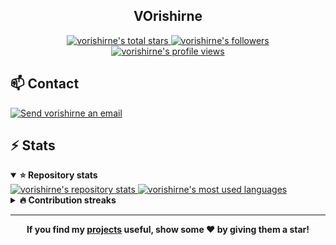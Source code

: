 <!-- Header -->
<h2 align="center">VOrishirne</h2>

<div align="center">
  <a href="#vorishirne">
    <img alt="vorishirne's total stars" src="https://img.shields.io/github/stars/vorishirne?label=TOTAL+STARS&style=flat-square" />
  </a>
  <a href="https://github.com/vorishirne?tab=followers">
    <img alt="vorishirne's followers" src="https://img.shields.io/github/followers/vorishirne?label=FOLLOWERS&style=flat-square" />
  </a>
  <a href="#vorishirne">
    <img alt="vorishirne's profile views" src="https://komarev.com/ghpvc/?username=vorishirne&label=PROFILE+VIEWS&logo=github&style=flat-square" />
  </a>
</div>

<!-- Contact -->
<h2>📫 Contact</h2>

<a href="mailto:vorishirne@gmail.com">
  <img alt="Send vorishirne an email" src="https://img.shields.io/badge/email-d14836?style=for-the-badge&logo=gmail&logoColor=white" />
</a>

<!-- GitHub stats -->
<h2>⚡ Stats</h2>

<details open>
  <summary><strong>⭐ Repository stats</strong></summary>
  <a href="#-github-stats">
    <img alt="vorishirne's repository stats" src="https://github-readme-stats-anuraghazra1.vercel.app/api?username=vorishirne&show_icons=true&count_private=true&include_all_commits=true&hide_border=true&hide_title=true&bg_color=ffffff" />
  </a>
  <a href="#-github-stats">
    <img alt="vorishirne's most used languages" src="https://github-readme-stats.vercel.app/api/top-langs/?username=vorishirne&langs_count=8&layout=compact&hide_border=true&hide_title=true&bg_color=ffffff" />
  </a>
</details>

<details>
  <summary><strong>🔥 Contribution streaks</strong></summary>
  <a href="#-github-stats">
    <img src="https://github-readme-streak-stats.herokuapp.com/?user=vorishirne&hide_border=true&background=ffffff" />
  </a>
</details>

<!-- Footer -->
<hr>
<div align="center">
  <strong>If you find my <a href="https://github.com/vorishirne?tab=repositories&sort=stargazers">projects</a> useful, show some ❤️  by giving them a star!</strong>
</div>

